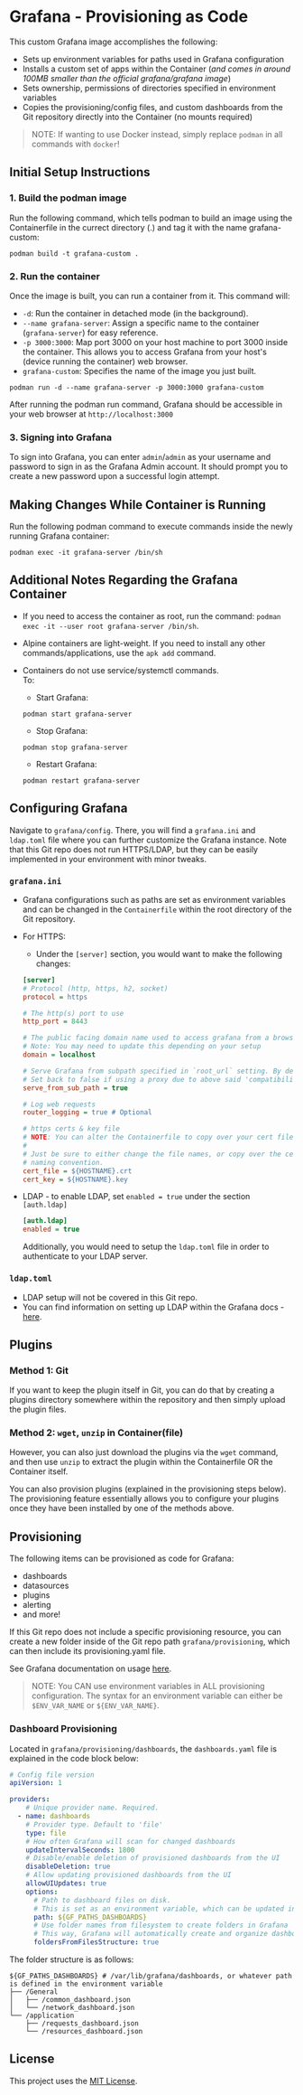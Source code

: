 # Grafana - Provisioning as Code
This custom Grafana image accomplishes the following:
- Sets up environment variables for paths used in Grafana configuration
- Installs a custom set of apps within the Container (_and comes in around 100MB smaller than the official grafana/grafana image_)
- Sets ownership, permissions of directories specified in environment variables
- Copies the provisioning/config files, and custom dashboards from the Git repository directly into the Container (no mounts required)

> NOTE: If wanting to use Docker instead, simply replace `podman` in all commands with `docker`!

## Initial Setup Instructions

### 1. Build the podman image
Run the following command, which tells podman to build an image using the Containerfile in the currect directory (.) and tag it with the name grafana-custom:

```shell
podman build -t grafana-custom .
```

### 2. Run the container
Once the image is built, you can run a container from it. This command will:

- `-d`: Run the container in detached mode (in the background).
- `--name grafana-server`: Assign a specific name to the container (`grafana-server`) for easy reference.
- `-p 3000:3000`: Map port 3000 on your host machine to port 3000 inside the container. This allows you to access Grafana from your host's (device running the container) web browser.
- `grafana-custom`: Specifies the name of the image you just built.

```shell
podman run -d --name grafana-server -p 3000:3000 grafana-custom
```

After running the podman run command, Grafana should be accessible in your web browser at `http://localhost:3000`

### 3. Signing into Grafana
To sign into Grafana, you can enter `admin`/`admin` as your username and password to sign in as the Grafana Admin account. It should prompt you to create a new password upon a successful login attempt.

## Making Changes While Container is Running
Run the following podman command to execute commands inside the newly running Grafana container:

```shell
podman exec -it grafana-server /bin/sh
```

## Additional Notes Regarding the Grafana Container
- If you need to access the container as root, run the command: `podman exec -it --user root grafana-server /bin/sh`.

- Alpine containers are light-weight. If you need to install any other commands/applications, use the `apk add` command.

- Containers do not use service/systemctl commands. <br>
  To:
    * Start Grafana: 
    ```shell
    podman start grafana-server
    ```
    * Stop Grafana: 
    ```shell
    podman stop grafana-server
    ```
    * Restart Grafana: 
    ```shell
    podman restart grafana-server
    ```

## Configuring Grafana
Navigate to `grafana/config`. There, you will find a `grafana.ini` and `ldap.toml` file where you can further customize the Grafana instance. Note that this Git repo does not run HTTPS/LDAP, but they can be easily implemented in your environment with minor tweaks.

### `grafana.ini`
- Grafana configurations such as paths are set as environment variables and can be changed in the `Containerfile` within the root directory of the Git repository.
- For HTTPS:
    * Under the `[server]` section, you would want to make the following changes:
    ```ini
    [server]
    # Protocol (http, https, h2, socket)
    protocol = https

    # The http(s) port to use
    http_port = 8443

    # The public facing domain name used to access grafana from a browser
    # Note: You may need to update this depending on your setup
    domain = localhost

    # Serve Grafana from subpath specified in `root_url` setting. By default it is set to `false` for compatibility reasons.
    # Set back to false if using a proxy due to above said 'compatibility' reasons
    serve_from_sub_path = true

    # Log web requests
    router_logging = true # Optional

    # https certs & key file
    # NOTE: You can alter the Containerfile to copy over your cert file and key into /etc/grafana
    #
    # Just be sure to either change the file names, or copy over the cert and key files with <hostname>.crt, <hostname>.key
    # naming convention.
    cert_file = ${HOSTNAME}.crt
    cert_key = ${HOSTNAME}.key
    ```
- LDAP - to enable LDAP, set `enabled = true` under the section `[auth.ldap]`
    
    ```ini
    [auth.ldap]
    enabled = true
    ```
    
    Additionally, you would need to setup the `ldap.toml` file in order to authenticate to your LDAP server.

### `ldap.toml`
-  LDAP setup will not be covered in this Git repo.
- You can find information on setting up LDAP within the Grafana docs - [here](https://grafana.com/docs/grafana/latest/setup-grafana/configure-security/configure-authentication/ldap/).

## Plugins

### Method 1: Git
If you want to keep the plugin itself in Git, you can do that by creating a plugins directory somewhere within the repository and then simply upload the plugin files.

### Method 2: `wget`, `unzip` in Container(file)
However, you can also just download the plugins via the `wget` command, and then use `unzip` to extract the plugin within the Containerfile OR the Container itself.

You can also provision plugins (explained in the provisioning steps below). The provisioning feature essentially allows you to configure your plugins once they have been installed by one of the methods above.

## Provisioning
The following items can be provisioned as code for Grafana:
- dashboards
- datasources
- plugins
- alerting
- and more!

If this Git repo does not include a specific provisioning resource, you can create a new folder inside of the Git repo path `grafana/provisioning`, which can then include its provisioning.yaml file.

See Grafana documentation on usage [here](https://grafana.com/docs/grafana/latest/administration/provisioning/).

> NOTE: You CAN use environment variables in ALL provisioning configuration. The syntax for an environment variable can either be `$ENV_VAR_NAME` or `${ENV_VAR_NAME}`.

### Dashboard Provisioning
Located in `grafana/provisioning/dashboards`, the `dashboards.yaml` file is explained in the code block below:

```yaml
# Config file version
apiVersion: 1

providers:
    # Unique provider name. Required.
  - name: dashboards
    # Provider type. Default to 'file'
    type: file
    # How often Grafana will scan for changed dashboards
    updateIntervalSeconds: 1800
    # Disable/enable deletion of provisioned dashboards from the UI
    disableDeletion: true
    # Allow updating provisioned dashboards from the UI
    allowUIUpdates: true
    options:
      # Path to dashboard files on disk.
      # This is set as an environment variable, which can be updated in the Containerfile
      path: ${GF_PATHS_DASHBOARDS}
      # Use folder names from filesystem to create folders in Grafana
      # This way, Grafana will automatically create and organize dashboards by the directories they are kept within Git
      foldersFromFilesStructure: true
```

The folder structure is as follows:

```shell
${GF_PATHS_DASHBOARDS} # /var/lib/grafana/dashboards, or whatever path is defined in the environment variable
├── /General
│   ├── /common_dashboard.json
│   └── /network_dashboard.json
└── /application
    ├── /requests_dashboard.json
    └── /resources_dashboard.json
```

## License
This project uses the [MIT License](./LICENSE).